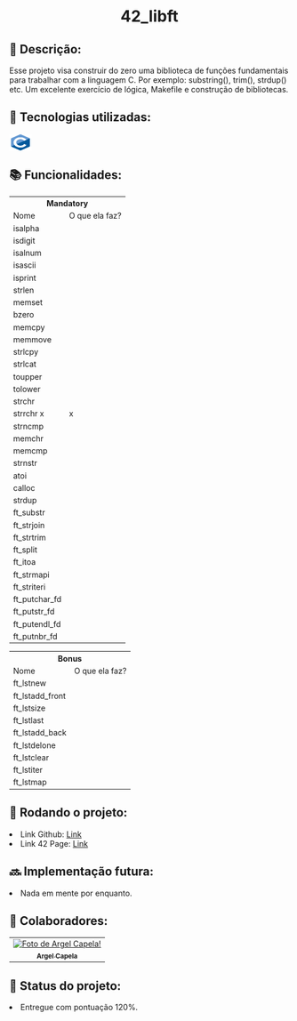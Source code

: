 <!--<div id="portfolio-slideshow-items" class="hide-on-portfolio" visibility="0">
    
    <div class="item"><img src="https://github.com/argelcapela/42_libft/blob/master/assets/libft_test.gif?raw=true" alt="The Last of us"></div>
    <div class="item"><img src="https://github.com/argelcapela/42_libft/blob/master/assets/125.jpg?raw=true" alt="GTA V"></div>
</div>
-->

<div class="hide-on-portfolio">
<h1 align="center"> 42_libft </h1>

## :memo: Descrição:
Esse projeto visa construir do zero uma biblioteca de funções fundamentais para trabalhar com a linguagem C. Por exemplo: substring(), trim(), strdup() etc. Um excelente exercício de lógica, Makefile e construção de bibliotecas.
</div>

<div class="row">

## :wrench: Tecnologias utilizadas:<br>
<div style="display: inline_block">
    <img align="center" alt="gel-Js" height="30" width="40" src="https://raw.githubusercontent.com/devicons/devicon/master/icons/c/c-original.svg">

</div>

<div class="row">
    
## :books: Funcionalidades:<br>
<table class="special-border">
<tr>
<th colspan="2">Mandatory</th>
</tr>
<tr>
    <td>Nome</td>
    <td>O que ela faz?</td>
</tr>
<tr>
    <td>isalpha</td>
    <td></td>
</tr>
<tr>
    <td>isdigit</td>
    <td></td>
</tr>
<tr>
    <td>isalnum</td>
    <td></td>
</tr>
<tr>
    <td>isascii</td>
    <td></td>
</tr>
 <tr>
    <td>isprint</td>
    <td></td>
</tr>
<tr>
    <td>strlen</td>
    <td></td>
</tr>
<tr>
    <td>memset</td>
    <td></td>
</tr>
<tr>
    <td>bzero</td>
    <td></td>
</tr>
 <tr>
    <td>memcpy</td>
    <td></td>
</tr>   
<tr>
    <td>memmove</td>
    <td></td>
</tr>    
<tr>
    <td>strlcpy</td>
    <td></td>
</tr>   
<tr>
    <td>strlcat</td>
    <td></td>
</tr>   
<tr>
    <td>toupper</td>
    <td></td>
</tr>   
<tr>
    <td>tolower</td>
    <td></td>
</tr>   
<tr>
    <td>strchr</td>
    <td></td>
</tr>   
<tr>
    <td>strrchr x</td>
    <td>x</td>
</tr>   
<tr>
    <td>strncmp</td>
    <td></td>
</tr>   
 <tr>
    <td>memchr</td>
    <td></td>
</tr>     
<tr>
    <td>memcmp</td>
    <td></td>
</tr>  
<tr>
    <td>strnstr</td>
    <td></td>
</tr>  
<tr>
    <td>atoi</td>
    <td></td>
</tr>  
<tr>
    <td>calloc</td>
    <td></td>
</tr>      
<tr>
    <td>strdup</td>
    <td></td>
</tr>      
<tr>
    <td>ft_substr</td>
    <td></td>
</tr>      
<tr>
    <td>ft_strjoin</td>
    <td></td>
</tr>      
<tr>
    <td>ft_strtrim</td>
    <td></td>
</tr>      
<tr>
    <td>ft_split</td>
    <td></td>
</tr>      
<tr>
    <td>ft_itoa</td>
    <td></td>
</tr>      
<tr>
    <td>ft_strmapi</td>
    <td></td>
</tr>      
<tr>
    <td>ft_striteri</td>
    <td></td>
</tr>      
<tr>
    <td>ft_putchar_fd</td>
    <td></td>
</tr>      
<tr>
    <td>ft_putstr_fd</td>
    <td></td>
</tr>      
<tr>
    <td>ft_putendl_fd</td>
    <td></td>
</tr>      
<tr>
    <td>ft_putnbr_fd</td>
    <td></td>
</tr>           
</table>

<table class="special-border">
<tr>
<th colspan="2">Bonus</th>
</tr>
<tr>
    <td>Nome</td>
    <td>O que ela faz?</td>
</tr>
<tr>
    <td>ft_lstnew</td>
    <td></td>
</tr>
<tr>
    <td>ft_lstadd_front</td>
    <td></td>
</tr>
<tr>
    <td>ft_lstsize</td>
    <td></td>
</tr> 
<tr>
    <td>ft_lstlast</td>
    <td></td>
</tr>   
<tr>
    <td>ft_lstadd_back</td>
    <td></td>
</tr> 
<tr>
    <td>ft_lstdelone</td>
    <td></td>
</tr> 
<tr>
    <td>ft_lstclear</td>
    <td></td>
</tr> 
<tr>
    <td>ft_lstiter</td>
    <td></td>
</tr> 
<tr>
    <td>ft_lstmap</td>
    <td></td>
</tr> 
</table>
    
</div>

<div class="row">

## :rocket: Rodando o projeto:<br>
    
<li>Link Github: <a href="https://github.com/argelcapela/42_libft">Link</a></li>
<li>Link 42 Page: <a href="#">Link</a></li>
 
</div>
<div class="row">

## :soon: Implementação futura:<br>
    
<li>Nada em mente por enquanto.</li>
    
</div>
<div class="row">
    

## :handshake: Colaboradores:<br>
<table>
  <tr>
    <td align="center">
      <a href="http://github.com/argelcapela">
        <img src="https://avatars.githubusercontent.com/u/79276276?s=400&u=055b803f4708d59eaf50208ba601f85844125757&v=4" width="100px;" alt="Foto de Argel Capela!"/><br>
        <sub>
          <b>Argel Capela</b>
        </sub>
      </a>
    </td>
  </tr>
</table>
</div>
<div class="row">
    
## :dart: Status do projeto:<br>

<li>Entregue com pontuação 120%.</li>
    
</div>
